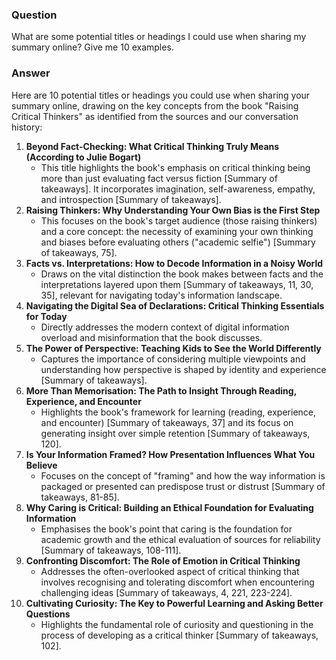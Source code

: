 ### Question

What are some potential titles or headings I could use when sharing my summary online? Give me 10 examples.

### Answer

Here are 10 potential titles or headings you could use when sharing your summary online, drawing on the key concepts from the book "Raising Critical Thinkers" as identified from the sources and our conversation history:

1. **Beyond Fact-Checking: What Critical Thinking Truly Means (According to Julie Bogart)**
    - This title highlights the book's emphasis on critical thinking being more than just evaluating fact versus fiction [Summary of takeaways]. It incorporates imagination, self-awareness, empathy, and introspection [Summary of takeaways].
2. **Raising Thinkers: Why Understanding Your Own Bias is the First Step**
    - This focuses on the book's target audience (those raising thinkers) and a core concept: the necessity of examining your own thinking and biases before evaluating others ("academic selfie") [Summary of takeaways, 75].
3. **Facts vs. Interpretations: How to Decode Information in a Noisy World**
    - Draws on the vital distinction the book makes between facts and the interpretations layered upon them [Summary of takeaways, 11, 30, 35], relevant for navigating today's information landscape.
4. **Navigating the Digital Sea of Declarations: Critical Thinking Essentials for Today**
    - Directly addresses the modern context of digital information overload and misinformation that the book discusses.
5. **The Power of Perspective: Teaching Kids to See the World Differently**
    - Captures the importance of considering multiple viewpoints and understanding how perspective is shaped by identity and experience [Summary of takeaways].
6. **More Than Memorisation: The Path to Insight Through Reading, Experience, and Encounter**
    - Highlights the book's framework for learning (reading, experience, and encounter) [Summary of takeaways, 37] and its focus on generating insight over simple retention [Summary of takeaways, 120].
7. **Is Your Information Framed? How Presentation Influences What You Believe**
    - Focuses on the concept of "framing" and how the way information is packaged or presented can predispose trust or distrust [Summary of takeaways, 81-85].
8. **Why Caring is Critical: Building an Ethical Foundation for Evaluating Information**
    - Emphasises the book's point that caring is the foundation for academic growth and the ethical evaluation of sources for reliability [Summary of takeaways, 108-111].
9. **Confronting Discomfort: The Role of Emotion in Critical Thinking**
    - Addresses the often-overlooked aspect of critical thinking that involves recognising and tolerating discomfort when encountering challenging ideas [Summary of takeaways, 4, 221, 223-224].
10. **Cultivating Curiosity: The Key to Powerful Learning and Asking Better Questions**
    - Highlights the fundamental role of curiosity and questioning in the process of developing as a critical thinker [Summary of takeaways, 102].